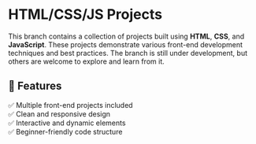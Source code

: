 # HTML/CSS/JS Projects  

This branch contains a collection of projects built using **HTML**, **CSS**, and **JavaScript**. These projects demonstrate various front-end development techniques and best practices. The branch is still under development, but others are welcome to explore and learn from it.  

## 🚀 Features  
✅ Multiple front-end projects included  
✅ Clean and responsive design  
✅ Interactive and dynamic elements  
✅ Beginner-friendly code structure  
